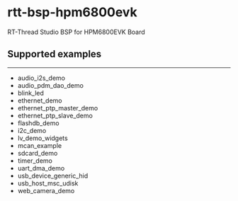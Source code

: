 # rtt-bsp-hpm6800evk
RT-Thread Studio BSP for HPM6800EVK Board

## Supported examples
***
- audio_i2s_demo
- audio_pdm_dao_demo
- blink_led
- ethernet_demo
- ethernet_ptp_master_demo
- ethernet_ptp_slave_demo
- flashdb_demo
- i2c_demo
- lv_demo_widgets
- mcan_example
- sdcard_demo
- timer_demo
- uart_dma_demo
- usb_device_generic_hid
- usb_host_msc_udisk
- web_camera_demo